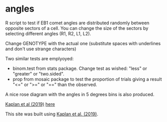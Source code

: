 # angles
R script to test if EB1 comet angles are distributed randomly between opposite sectors of a cell. You can change the size of the sectors by selecting different angles (R1, R2, L1, L2).

Change GENOTYPE with the actual one (substitute spaces with underlines and don't use strange characters)

Two similar tests are emplyoyed:

- binom.test from stats package. Change test as wished: "less" or "greater" or "two.sided".
- prop from mosaic package to test the proportion of trials giving a result "<=" or ">=" or "==" than the observed.

		

A nice rose diagram with the angles in 5 degrees bins is also produced.

<a href="ftp://ftp.sam.math.ethz.ch/sfs/R-CRAN/web/packages/mosaic/vignettes/Resampling.pdf">Kaplan et al (2019)</a>
<a href="http://ftp.sam.math.ethz.ch/sfs/R-CRAN/web/packages/mosaic/vignettes/Resampling.pdf">here</a>

This site was built using [Kaplan et al. (2019)](https://cran.r-project.org/web/packages/mosaic/vignettes/Resampling.pdf).
